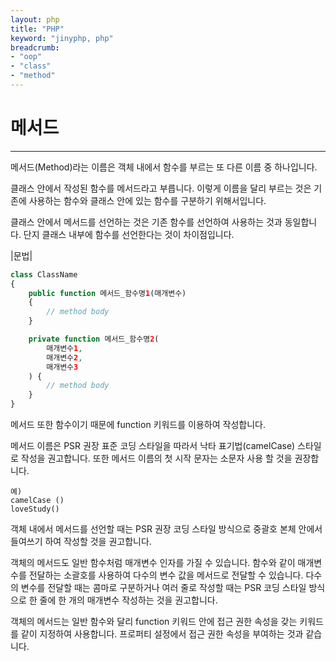 ```yaml
---
layout: php
title: "PHP"
keyword: "jinyphp, php"
breadcrumb:
- "oop"
- "class"
- "method"
---
```


# 메서드
---
메서드(Method)라는 이름은 객체 내에서 함수를 부르는 또 다른 이름 중 하나입니다.  

클래스 안에서 작성된 함수를 메서드라고 부릅니다. 이렇게 이름을 달리 부르는 것은 기존에 사용하는 함수와 클래스 안에 있는 함수를 구분하기 위해서입니다.  

클래스 안에서 메서드를 선언하는 것은 기존 함수를 선언하여 사용하는 것과 동일합니다. 단지 클래스 내부에 함수를 선언한다는 것이 차이점입니다.  

|문법|
```php
class ClassName
{
    public function 메서드_함수명1(매개변수)
    {
        // method body
    }

    private function 메서드_함수명2(
    	매개변수1,
    	매개변수2,
    	매개변수3
    ) {
        // method body
    }
}
```

메서드 또한 함수이기 때문에 function 키워드를 이용하여 작성합니다.  

메서드 이름은 PSR 권장 표준 코딩 스타일을 따라서 낙타 표기법(camelCase) 스타일로 작성을 권고합니다. 또한 메서드 이름의 첫 시작 문자는 소문자 사용 할 것을 권장합니다.  

```
예) 
camelCase ()
loveStudy()
```

객체 내에서 메서드를 선언할 때는 PSR 권장 코딩 스타일 방식으로 중괄호 본체 안에서 들여쓰기 하여 작성할 것을 권고합니다.  

객체의 메서드도 일반 함수처럼 매개변수 인자를 가질 수 있습니다. 함수와 같이 매개변수를 전달하는 소괄호를 사용하여 다수의 변수 값을 메서드로 전달할 수 있습니다. 다수의 변수를 전달할 때는 콤마로 구분하거나 여러 줄로 작성할 때는 PSR 코딩 스타일 방식으로 한 줄에 한 개의 매개변수 작성하는 것을 권고합니다.  

객체의 메서드는 일반 함수와 달리 function 키워드 안에 접근 권한 속성을 갖는 키워드를 같이 지정하여 사용합니다. 프로퍼티 설정에서 접근 권한 속성을 부여하는 것과 같습니다.  
  